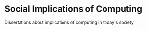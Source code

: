 # Social Implications of Computing
Dissertations about implications of computing in today's society 
